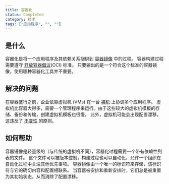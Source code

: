 ```yaml
---
title: 容器化
status: Completed
category: 技术
tags: ["应用程序", "", ""]
---
```


## 是什么

容器化是将一个应用程序及其依赖关系捆绑到 [容器镜像](/zh-cn/container-image/) 中的过程。
容器构建过程需要遵守 [开放容器倡议](https://opencontainers.org)(OCI) 标准。
只要输出的是一个符合这个标准的容器镜像，使用哪种容器化工具并不重要。

## 解决的问题 

在容器盛行之前，企业依靠虚拟机 (VMs) 在一台 [裸机](/bare-metal-machine/) 上协调多个应用程序。
虚拟机比容器大得多，需要一个管理程序来运行。由于这些较大的虚拟机模板的存储、备份和传输，创建虚拟机模板也很慢。
此外，虚拟机可能会出现配置漂移，这违反了 [不变性](/immutable-infrastructure/) 的原则。

## 如何帮助

容器镜像是轻量级的（与传统的虚拟机不同），容器化过程需要一个带有依赖性列表的文件。
这个文件可以被版本控制，构建过程也可以自动化，允许一个组织在自动化过程中关注其他优先事项。
容器镜像由一个唯一的标识符来存储，该标识符与它的确切内容和配置相联系。
当容器被安排和重新安排时，它们总是被重置为其初始状态，从而消除了配置漂移。
